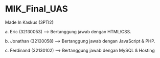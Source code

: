 MIK_Final_UAS
=============
Made In Kaskus (3PTI2)

a. Eric (32130053)
--> Bertanggung jawab dengan HTML/CSS.

b. Jonathan (32130058)
--> Bertanggung jawab dengan JavaScript & PHP.

c. Ferdinand (32130102)
--> Bertanggung jawab dengan MySQL & Hosting

